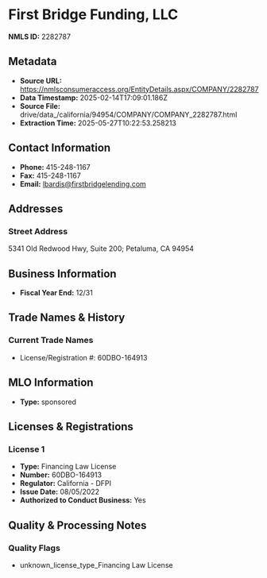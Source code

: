 # First Bridge Funding, LLC

**NMLS ID:** 2282787

## Metadata
- **Source URL:** https://nmlsconsumeraccess.org/EntityDetails.aspx/COMPANY/2282787
- **Data Timestamp:** 2025-02-14T17:09:01.186Z
- **Source File:** drive/data_/california/94954/COMPANY/COMPANY_2282787.html
- **Extraction Time:** 2025-05-27T10:22:53.258213

## Contact Information
- **Phone:** 415-248-1167
- **Fax:** 415-248-1167
- **Email:** lbardis@firstbridgelending.com

## Addresses
### Street Address
5341 Old Redwood Hwy, Suite 200; Petaluma, CA 94954

## Business Information
- **Fiscal Year End:** 12/31

## Trade Names & History
### Current Trade Names
- License/Registration #: 60DBO-164913

## MLO Information
- **Type:** sponsored

## Licenses & Registrations

### License 1
- **Type:** Financing Law License
- **Number:** 60DBO-164913
- **Regulator:** California - DFPI
- **Issue Date:** 08/05/2022
- **Authorized to Conduct Business:** Yes

## Quality & Processing Notes
### Quality Flags
- unknown_license_type_Financing Law License
